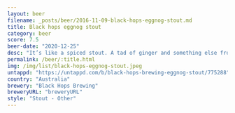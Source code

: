 ```yaml
---
layout: beer
filename: _posts/beer/2016-11-09-black-hops-eggnog-stout.md
title: Black hops eggnog stout
category: beer
score: 7.5
beer-date: "2020-12-25"
desc: "It’s like a spiced stout. A tad of ginger and something else from Christmas"
permalink: /beer/:title.html
img: /img/list/black-hops-eggnog-stout.jpeg
untappd: "https://untappd.com/b/black-hops-brewing-eggnog-stout/775288"
country: "Australia"
brewery: "Black Hops Brewing"
breweryURL: "breweryURL"
style: "Stout - Other"
---
```

